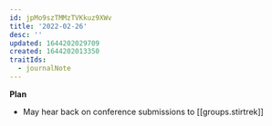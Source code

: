 ```yaml
---
id: jpMo9szTMMzTVKkuz9XWv
title: '2022-02-26'
desc: ''
updated: 1644202029709
created: 1644202013350
traitIds:
  - journalNote
---
```


**Plan**

- May hear back on conference submissions to [[groups.stirtrek]]
